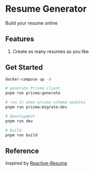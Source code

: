 # Resume Generator

Build your resume online

## Features

1. Create as many resumes as you like

## Get Started

```bash
docker-compose up -d

# generate Prisma client
pnpm run prisma:generate

# run it when prisma schema updates
pnpm run prisma:migrate:dev

# development
pnpm run dev

# build
pnpm run build
```

## Reference

Inspired by [Reactive-Resume](https://github.com/AmruthPillai/Reactive-Resume)
